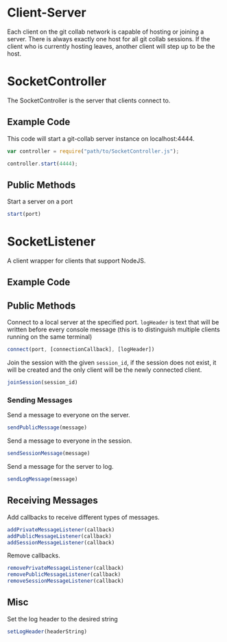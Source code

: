 # Client-Server

Each client on the git collab network is capable of hosting or joining a server. There is always exactly one host for all git collab sessions. If the client who is currently hosting leaves, another client will step up to be the host.

# SocketController

The SocketController is the server that clients connect to.

## Example Code

This code will start a git-collab server instance on localhost:4444.

```javascript
var controller = require("path/to/SocketController.js");

controller.start(4444);
```

## Public Methods

Start a server on a port

```javascript
start(port)
```

# SocketListener

A client wrapper for clients that support NodeJS.

## Example Code

## Public Methods

Connect to a local server at the specified port. `logHeader` is text that will be written before every console message (this is to distinguish multiple clients running on the same terminal)

```javascript
connect(port, [connectionCallback], [logHeader])
```

Join the session with the given `session_id`, if the session does not exist, it will be created and the only client will be the newly connected client.
```javascript
joinSession(session_id)
```

### Sending Messages

Send a message to everyone on the server.

```javascript
sendPublicMessage(message)
```

Send a message to everyone in the session.
```javascript
sendSessionMessage(message)
```

Send a message for the server to log.
```javascript
sendLogMessage(message)
```

## Receiving Messages

Add callbacks to receive different types of messages.

```javascript
addPrivateMessageListener(callback)
addPublicMessageListener(callback)
addSessionMessageListener(callback)
```

Remove callbacks.

```javascript
removePrivateMessageListener(callback)
removePublicMessageListener(callback)
removeSessionMessageListener(callback)
```

## Misc

Set the log header to the desired string

```javascript
setLogHeader(headerString)
```
